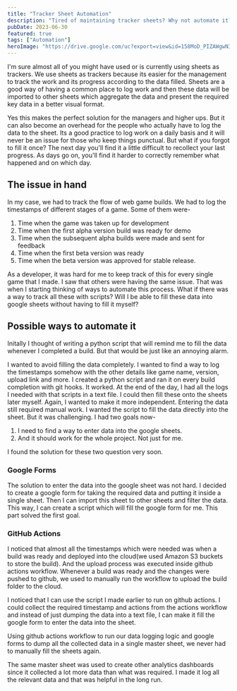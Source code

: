 ```yaml
---
title: "Tracker Sheet Automation"
description: "Tired of maintaining tracker sheets? Why not automate it?"
pubDate: 2023-06-30
featured: true
tags: ["Automation"]
heroImage: "https://drive.google.com/uc?export=view&id=158MoD_PIZAWgwNIrZJqDjGqnOgveOLEy"
---
```

I'm sure almost all of you might have used or is currently using sheets as trackers.
We use sheets as trackers because its easier for the management to track the work 
and its progress according to the data filled. Sheets are a good way of having a 
common place to log work and then these data will be imported to other sheets which 
aggregate the data and present the required key data in a better visual format.

Yes this makes the perfect solution for the managers and higher ups. But it can 
also become an overhead for the people who actually have to log the data to the 
sheet. Its a good practice to log work on a daily basis and it will never be an 
issue for those who keep things punctual. But what if you forgot to fill it once?
The next day you'll find it a little difficult to recollect your last progress. 
As days go on, you'll find it harder to correctly remember what happened and on 
which day.

## The issue in hand
In my case, we had to track the flow of web game builds. We had to log the 
timestamps of different stages of a game. Some of them were-
1. Time when the game was taken up for development
2. Time when the first alpha version build was ready for demo
3. Time when the subsequent alpha builds were made and sent for feedback
4. Time when the first beta version was ready
5. Time when the beta version was approved for stable release.

As a developer, it was hard for me to keep track of this for every single game that 
I made. I saw that others were having the same issue. That was when I starting thinking 
of ways to automate this process. What if there was a way to track all these with 
scripts? Will I be able to fill these data into google sheets without having to 
fill it myself?

## Possible ways to automate it
Initally I thought of writing a python script that will remind me to fill the 
data whenever I completed a build. But that would be just like an annoying alarm.

I wanted to avoid filling the data completely. I wanted to find a way to log the timestamps 
somehow with the other details like game name, version, upload link and more.
I created a python script and ran it on every build completion with git hooks.
It worked. At the end of the day, I had all the logs I needed with that scripts 
in a text file. I could then fill these onto the sheets later myself. 
Again, I wanted to make it more independent. Entering the data still required manual
work. I wanted the script to fill the data directly into the sheet. But it was challenging.
I had two goals now-
1. I need to find a way to enter data into the google sheets. 
2. And it should work for the whole project. Not just for me.

I found the solution for these two question very soon.

### Google Forms
The solution to enter the data into the google sheet was not hard. I decided to 
create a google form for taking the required data and putting it inside a single sheet.
Then I can import this sheet to other sheets and filter the data. This way, I can 
create a script which will fill the google form for me. This part solved the first goal.

### GitHub Actions
I noticed that almost all the timestamps which were needed was when a build was 
ready and deployed into the cloud(we used Amazon S3 buckets to store the build). 
And the upload process was executed inside github actions workflow. Whenever a 
build was ready and the changes were pushed to github, we used to manually run 
the workflow to upload the build folder to the cloud. 

I noticed that I can use the script I made earlier to run on github actions. I 
could collect the required timestamp and actions from the actions workflow and 
instead of just dumping the data into a text file, I can make it fill the google 
form to enter the data into the sheet. 

Using github actions workflow to run our data logging logic and google forms to 
dump all the collected data in a single master sheet, we never had to manually 
fill the sheets again.

The same master sheet was used to create other analytics dashboards since it collected 
a lot more data than what was required. I made it log all the relevant data and that
was helpful in the long run.
